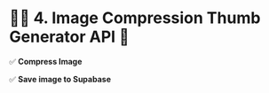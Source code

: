 # 🧑‍💻 4. Image Compression Thumb Generator API 🚀

✅ **Compress Image**  

✅ **Save image to Supabase**  
